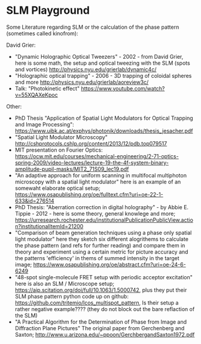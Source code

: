 # SLM Playground

Some Literature regarding SLM or the calculation of the phase pattern (sometimes called kinofrom):


David Grier:
- "Dynamic Holographic Optical Tweezers" - 2002 - from David Grier, here is some math, the setup and optical tweezing with the SLM (spots and vortices) http://physics.nyu.edu/grierlab/dynamic4c/
- "Holographic optical trapping" - 2006 - 3D trapping of coloidal spheres and more http://physics.nyu.edu/grierlab/aoreview3c/
- Talk: "Photokinetic effect" https://www.youtube.com/watch?v=55XQAXeKpoc


Other:
- PhD Thesis "Application of Spatial Light Modulators for Optical Trapping and Image Processing": https://www.uibk.ac.at/exphys/photonik/downloads/thesis_jesacher.pdf
- "Spatial Light Modulator Microscopy" http://cshprotocols.cshlp.org/content/2013/12/pdb.top079517
- MIT presentation on Fourier Optics: https://ocw.mit.edu/courses/mechanical-engineering/2-71-optics-spring-2009/video-lectures/lecture-19-the-4f-system-binary-amplitude-pupil-masks/MIT2_71S09_lec19.pdf
- "An adaptive approach for uniform scanning in multifocal multiphoton microscopy with a spatial light modulator" here is an example of an somewaht elaborate optical setup; https://www.osapublishing.org/oe/fulltext.cfm?uri=oe-22-1-633&id=276514
- PhD Thesis: "Aberration correction in digital holography" - by Abbie E. Tippie - 2012 - here is some theory, general knowlege and more; https://urresearch.rochester.edu/institutionalPublicationPublicView.action?institutionalItemId=21200
- "Comparison of beam generation techniques using a phase only spatial light modulator" here they sketch six different alogrithems to calculate the phase pattern (and refs for further reading) and compare them in theory and experiment using a certain metric for picture accuracy and the patterns 'efficiency' in thems of summed intensity in the target image; https://www.osapublishing.org/oe/abstract.cfm?uri=oe-24-6-6249
- "48-spot single-molecule FRET setup with periodic acceptor excitation" here is also an SLM / Microscope setup; https://aip.scitation.org/doi/full/10.1063/1.5000742, plus they put their SLM phase pattern python code up on github: https://github.com/tritemio/lcos_multispot_pattern, Is their setup a rather negative example???? (they do not block out the bare reflaction of the SLM)
- "A Practical Algorithm for the Determination of Phase from Image and Diffraction Plane Pictures" The original paper from Gerchenberg and Saxton; http://www.u.arizona.edu/~ppoon/GerchbergandSaxton1972.pdf


